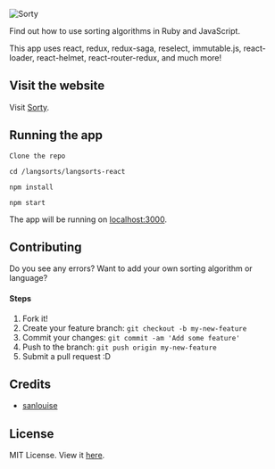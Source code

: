 ![Sorty](/algorithms-saga/app/images/sorty.png)

Find out how to use sorting algorithms in Ruby and JavaScript.

This app uses react, redux, redux-saga, reselect, immutable.js, react-loader, react-helmet, react-router-redux, and much more!


## Visit the website

Visit [Sorty](http://sorty-algorithms.herokuapp.com).


## Running the app

```
Clone the repo

cd /langsorts/langsorts-react

npm install

npm start
```

The app will be running on [localhost:3000](http://localhost:3000/).

## Contributing

Do you see any errors? Want to add your own sorting algorithm or language?

#### Steps

1. Fork it!
2. Create your feature branch: `git checkout -b my-new-feature`
3. Commit your changes: `git commit -am 'Add some feature'`
4. Push to the branch: `git push origin my-new-feature`
5. Submit a pull request :D

## Credits

* [sanlouise](https://github.com/sanlouise)

## License
MIT License. View it [here](LICENSE).